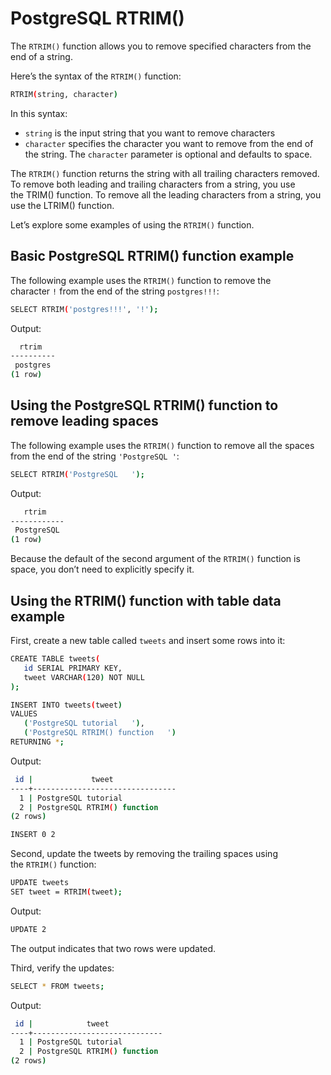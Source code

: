 # PostgreSQL RTRIM()

The `RTRIM()` function allows you to remove specified characters from the end of a string.

Here’s the syntax of the `RTRIM()` function:

```bash
RTRIM(string, character)
```

In this syntax:

- `string` is the input string that you want to remove characters
- `character` specifies the character you want to remove from the end of the string. The `character` parameter is optional and defaults to space.

The `RTRIM()` function returns the string with all trailing characters removed. To remove both leading and trailing characters from a string, you use the TRIM() function. To remove all the leading characters from a string, you use the LTRIM() function.

Let’s explore some examples of using the `RTRIM()` function.

## Basic PostgreSQL RTRIM() function example

The following example uses the `RTRIM()` function to remove the character `!` from the end of the string `postgres!!!`:

```bash
SELECT RTRIM('postgres!!!', '!');
```

Output:

```bash
  rtrim
----------
 postgres
(1 row)
```

## Using the PostgreSQL RTRIM() function to remove leading spaces

The following example uses the `RTRIM()` function to remove all the spaces from the end of the string `'PostgreSQL '`:

```bash
SELECT RTRIM('PostgreSQL   ');
```

Output:

```bash
   rtrim
------------
 PostgreSQL
(1 row)
```

Because the default of the second argument of the `RTRIM()` function is space, you don’t need to explicitly specify it.

## Using the RTRIM() function with table data example

First, create a new table called `tweets` and insert some rows into it:

```bash
CREATE TABLE tweets(
   id SERIAL PRIMARY KEY,
   tweet VARCHAR(120) NOT NULL
);

INSERT INTO tweets(tweet)
VALUES
   ('PostgreSQL tutorial   '),
   ('PostgreSQL RTRIM() function   ')
RETURNING *;
```

Output:

```bash
 id |             tweet
----+--------------------------------
  1 | PostgreSQL tutorial
  2 | PostgreSQL RTRIM() function
(2 rows)

INSERT 0 2
```

Second, update the tweets by removing the trailing spaces using the `RTRIM()` function:

```bash
UPDATE tweets
SET tweet = RTRIM(tweet);
```

Output:

```bash
UPDATE 2
```

The output indicates that two rows were updated.

Third, verify the updates:

```bash
SELECT * FROM tweets;
```

Output:

```bash
 id |            tweet
----+-----------------------------
  1 | PostgreSQL tutorial
  2 | PostgreSQL RTRIM() function
(2 rows)
```